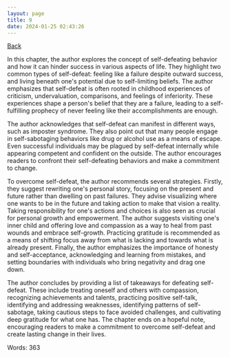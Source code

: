 ```yaml
---
layout: page
title: 9
date: 2024-01-25 02:43:26
---
```


[Back](./)


In this chapter, the author explores the concept of self-defeating behavior and how it can hinder success in various aspects of life. They highlight two common types of self-defeat: feeling like a failure despite outward success, and living beneath one's potential due to self-limiting beliefs. The author emphasizes that self-defeat is often rooted in childhood experiences of criticism, undervaluation, comparisons, and feelings of inferiority. These experiences shape a person's belief that they are a failure, leading to a self-fulfilling prophecy of never feeling like their accomplishments are enough. 

The author acknowledges that self-defeat can manifest in different ways, such as imposter syndrome. They also point out that many people engage in self-sabotaging behaviors like drug or alcohol use as a means of escape. Even successful individuals may be plagued by self-defeat internally while appearing competent and confident on the outside. The author encourages readers to confront their self-defeating behaviors and make a commitment to change.

To overcome self-defeat, the author recommends several strategies. Firstly, they suggest rewriting one's personal story, focusing on the present and future rather than dwelling on past failures. They advise visualizing where one wants to be in the future and taking action to make that vision a reality. Taking responsibility for one's actions and choices is also seen as crucial for personal growth and empowerment. The author suggests visiting one's inner child and offering love and compassion as a way to heal from past wounds and embrace self-growth. Practicing gratitude is recommended as a means of shifting focus away from what is lacking and towards what is already present. Finally, the author emphasizes the importance of honesty and self-acceptance, acknowledging and learning from mistakes, and setting boundaries with individuals who bring negativity and drag one down.

The author concludes by providing a list of takeaways for defeating self-defeat. These include treating oneself and others with compassion, recognizing achievements and talents, practicing positive self-talk, identifying and addressing weaknesses, identifying patterns of self-sabotage, taking cautious steps to face avoided challenges, and cultivating deep gratitude for what one has. The chapter ends on a hopeful note, encouraging readers to make a commitment to overcome self-defeat and create lasting change in their lives.

Words: 363